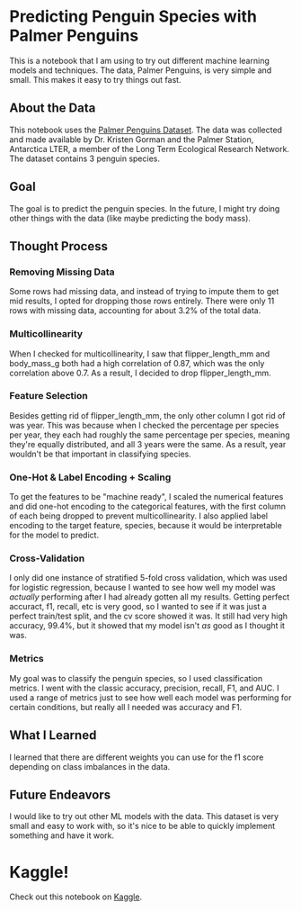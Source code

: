 # Predicting Penguin Species with Palmer Penguins

This is a notebook that I am using to try out different machine learning models and techniques. The data, Palmer Penguins, is very simple and small. This makes it easy to try things out fast.

## About the Data

This notebook uses the [Palmer Penguins Dataset](http://https://allisonhorst.github.io/palmerpenguins/). The data was collected and made available by Dr. Kristen Gorman and the Palmer Station, Antarctica LTER, a member of the Long Term Ecological Research Network. The dataset contains 3 penguin species.

## Goal

The goal is to predict the penguin species. In the future, I might try doing other things with the data (like maybe predicting the body mass).

## Thought Process

### Removing Missing Data

Some rows had missing data, and instead of trying to impute them to get mid results, I opted for dropping those rows entirely. There were only 11 rows with missing data, accounting for about 3.2% of the total data.

### Multicollinearity

When I checked for multicollinearity, I saw that flipper_length_mm and body_mass_g both had a high correlation of 0.87, which was the only correlation above 0.7. As a result, I decided to drop flipper_length_mm.

### Feature Selection

Besides getting rid of flipper_length_mm, the only other column I got rid of was year. This was because when I checked the percentage per species per year, they each had roughly the same percentage per species, meaning they're equally distributed, and all 3 years were the same. As a result, year wouldn't be that important in classifying species.

### One-Hot & Label Encoding + Scaling

To get the features to be "machine ready", I scaled the numerical features and did one-hot encoding to the categorical features, with the first column of each being dropped to prevent multicollinearity. I also applied label encoding to the target feature, species, because it would be interpretable for the model to predict.

### Cross-Validation

I only did one instance of stratified 5-fold cross validation, which was used for logistic regression, because I wanted to see how well my model was *actually* performing after I had already gotten all my results. Getting perfect accuract, f1, recall, etc is very good, so I wanted to see if it was just a perfect train/test split, and the cv score showed it was. It still had very high accuracy, 99.4%, but it showed that my model isn't *as* good as I thought it was.

### Metrics

My goal was to classify the penguin species, so I used classification metrics. I went with the classic accuracy, precision, recall, F1, and AUC. I used a range of metrics just to see how well each model was performing for certain conditions, but really all I needed was accuracy and F1.

## What I Learned

I learned that there are different weights you can use for the f1 score depending on class imbalances in the data.

## Future Endeavors

I would like to try out other ML models with the data. This dataset is very small and easy to work with, so it's nice to be able to quickly implement something and have it work.

# Kaggle!

Check out this notebook on [Kaggle](https://www.kaggle.com/code/coreymichaud/palmer-penguins).
